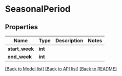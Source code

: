 # SeasonalPeriod

## Properties
Name | Type | Description | Notes
------------ | ------------- | ------------- | -------------
**start_week** | **int** |  | 
**end_week** | **int** |  | 

[[Back to Model list]](../README.md#documentation-for-models) [[Back to API list]](../README.md#documentation-for-api-endpoints) [[Back to README]](../README.md)

